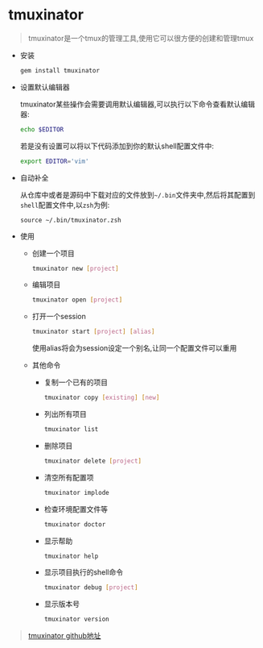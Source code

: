 # tmuxinator

> tmuxinator是一个tmux的管理工具,使用它可以很方便的创建和管理tmux

* 安装

  ```sh
  gem install tmuxinator
  ```

* 设置默认编辑器

  tmuxinator某些操作会需要调用默认编辑器,可以执行以下命令查看默认编辑器:
  
  ```sh
  echo $EDITOR
  ```
  
  若是没有设置可以将以下代码添加到你的默认shell配置文件中:
  
  ```sh
  export EDITOR='vim'
  ```
  
* 自动补全

  从仓库中或者是源码中下载对应的文件放到`~/.bin`文件夹中,然后将其配置到`shell`配置文件中,以`zsh`为例:
  
  ```
  source ~/.bin/tmuxinator.zsh
  ```
  
* 使用

  * 创建一个项目
    
    ```sh
    tmuxinator new [project]
    ```
    
  * 编辑项目

    ```sh
    tmuxinator open [project]
    ```
    
  * 打开一个session

    ```sh
    tmuxinator start [project] [alias]
    ```
    
    使用alias将会为session设定一个别名,让同一个配置文件可以重用
    
  * 其他命令

    * 复制一个已有的项目

      ```sh
      tmuxinator copy [existing] [new]
      ```
      
    * 列出所有项目

      ```sh
      tmuxinator list
      ```
    
    * 删除项目

      ```sh
      tmuxinator delete [project]
      ```
      
    * 清空所有配置项

      ```sh
      tmuxinator implode
      ```
      
    * 检查环境配置文件等

      ```sh
      tmuxinator doctor
      ```
      
    * 显示帮助

      ```sh
      tmuxinator help
      ```
      
    * 显示项目执行的shell命令

      ```sh
      tmuxinator debug [project]
      ```
      
    * 显示版本号

      ```sh
      tmuxinator version
      ```


> [tmuxinator github地址](https://github.com/tmuxinator/tmuxinator)
